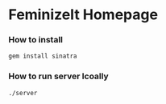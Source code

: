 # FeminizeIt Homepage

### How to install
`gem install sinatra`

### How to run server lcoally
`./server`

